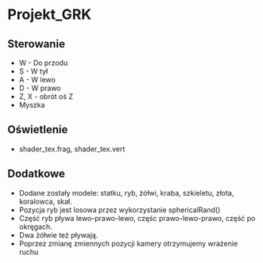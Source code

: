 # Projekt_GRK

## Sterowanie
* W - Do przodu
* S - W tył
* A - W lewo
* D - W prawo
* Z, X - obrót oś Z
* Myszka

## Oświetlenie
* shader_tex.frag, shader_tex.vert

## Dodatkowe
* Dodane zostały modele: statku, ryb, żółwi, kraba, szkieletu, złota, koralowca, skał.
* Pozycja ryb jest losowa przez wykorzystanie sphericalRand()
* Część ryb pływa lewo-prawo-lewo, częśc prawo-lewo-prawo, część po okręgach.
* Dwa żółwie też pływają.
* Poprzez zmianę zmiennych pozycji kamery otrzymujemy wrażenie ruchu 
